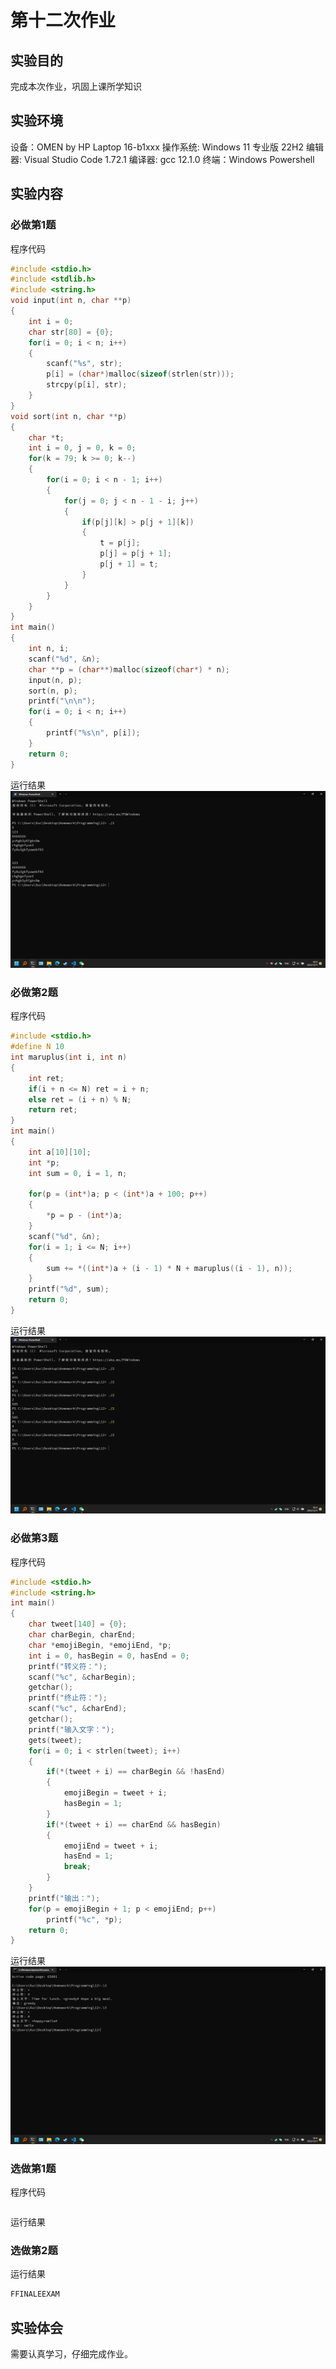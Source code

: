 # 第十二次作业

## 实验目的
完成本次作业，巩固上课所学知识

## 实验环境
设备：OMEN by HP Laptop 16-b1xxx
操作系统: Windows 11 专业版 22H2
编辑器: Visual Studio Code 1.72.1
编译器: gcc 12.1.0
终端：Windows Powershell

## 实验内容
### 必做第1题

程序代码
```c
#include <stdio.h>
#include <stdlib.h>
#include <string.h>
void input(int n, char **p)
{
    int i = 0;
    char str[80] = {0};
    for(i = 0; i < n; i++)
    {
        scanf("%s", str);
        p[i] = (char*)malloc(sizeof(strlen(str)));
        strcpy(p[i], str);
    }
}
void sort(int n, char **p)
{
    char *t;
    int i = 0, j = 0, k = 0;
    for(k = 79; k >= 0; k--)
    {
        for(i = 0; i < n - 1; i++)
        {
            for(j = 0; j < n - 1 - i; j++)
            {
                if(p[j][k] > p[j + 1][k])
                {
                    t = p[j];
                    p[j] = p[j + 1];
                    p[j + 1] = t;
                }
            }
        }
    }
}
int main()
{
    int n, i;
    scanf("%d", &n);
    char **p = (char**)malloc(sizeof(char*) * n);
    input(n, p);
    sort(n, p);
    printf("\n\n");
    for(i = 0; i < n; i++)
    {
        printf("%s\n", p[i]);
    }
    return 0;
}
```

运行结果
![第1题运行结果](1.png)


### 必做第2题

程序代码
```c
#include <stdio.h>
#define N 10
int maruplus(int i, int n)
{
    int ret;
    if(i + n <= N) ret = i + n;
    else ret = (i + n) % N;
    return ret;
}
int main()
{
    int a[10][10];
    int *p;
    int sum = 0, i = 1, n;

    for(p = (int*)a; p < (int*)a + 100; p++)
    {
        *p = p - (int*)a;
    }
    scanf("%d", &n);
    for(i = 1; i <= N; i++)
    {
        sum += *((int*)a + (i - 1) * N + maruplus((i - 1), n));
    }
    printf("%d", sum);
    return 0;
}
```

运行结果
![第2题运行结果](2.png)

### 必做第3题

程序代码
```c
#include <stdio.h>
#include <string.h>
int main()
{
    char tweet[140] = {0};
    char charBegin, charEnd;
    char *emojiBegin, *emojiEnd, *p;
    int i = 0, hasBegin = 0, hasEnd = 0;
    printf("转义符：");
    scanf("%c", &charBegin);
    getchar();
    printf("终止符：");
    scanf("%c", &charEnd);
    getchar();
    printf("输入文字：");
    gets(tweet);
    for(i = 0; i < strlen(tweet); i++)
    {
        if(*(tweet + i) == charBegin && !hasEnd)
        {
            emojiBegin = tweet + i;
            hasBegin = 1;
        }
        if(*(tweet + i) == charEnd && hasBegin)
        {
            emojiEnd = tweet + i;
            hasEnd = 1;
            break;
        }
    }
    printf("输出：");
    for(p = emojiBegin + 1; p < emojiEnd; p++)
        printf("%c", *p);
    return 0;
}
```

运行结果
![第3题运行结果](3.png)

### 选做第1题

程序代码
```c
```

运行结果
<!-- ![选做第1题运行结果](o1.png) -->

### 选做第2题

运行结果
```powershell
FFINALEEXAM
```

## 实验体会
需要认真学习，仔细完成作业。
